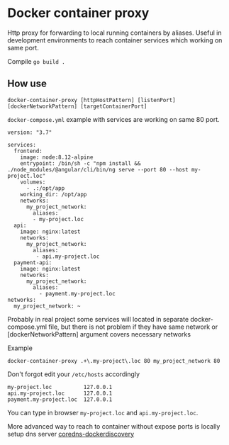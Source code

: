 Docker container proxy
===================================

Http proxy for forwarding to local running containers by aliases.
Useful in development environments to reach container services which working on same port.

Compile `go build .`

How use
------

    docker-container-proxy [httpHostPattern] [listenPort] [dockerNetworkPattern] [targetContainerPort]

```docker-compose.yml``` example with services are working on same 80 port.

    version: "3.7"

    services:
      frontend:
        image: node:8.12-alpine
        entrypoint: /bin/sh -c "npm install && ./node_modules/@angular/cli/bin/ng serve --port 80 --host my-project.loc"
        volumes:
          - .:/opt/app
        working_dir: /opt/app
        networks:
          my_project_network:
            aliases:
            - my-project.loc
      api:
        image: nginx:latest
        networks:
          my_project_network:
            aliases:
             - api.my-project.loc
      payment-api:
        image: nginx:latest
        networks:
          my_project_network:
            aliases:
              - payment.my-project.loc
    networks:
      my_project_network: ~

Probably in real project some services will located in separate docker-compose.yml file, but
there is not problem if they have same network or [dockerNetworkPattern] argument covers necessary networks

Example

    docker-container-proxy .+\.my-project\.loc 80 my_project_network 80

Don't forgot edit your ```/etc/hosts``` accordingly

    my-project.loc          127.0.0.1
    api.my-project.loc      127.0.0.1
    payment.my-project.loc  127.0.0.1
   
You can type in browser `my-project.loc` and `api.my-project.loc`.

More advanced way to reach to container without expose ports is locally setup dns server
[coredns-dockerdiscovery](https://github.com/kevinjqiu/coredns-dockerdiscovery)